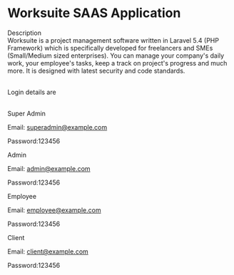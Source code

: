 # Worksuite SAAS Application

Description<br>
Worksuite is a project management software written in Laravel 5.4 (PHP Framework) which is specifically developed for freelancers and SMEs (Small/Medium sized enterprises). You can manage your company's daily work, your employee's tasks, keep a track on project's progress and much more. It is designed with latest security and code standards.


<br>
Login details are<br><br>
 
Super Admin

Email: superadmin@example.com<br>

Password:123456

                
Admin

Email: admin@example.com<br>

Password:123456

Employee

Email: employee@example.com

Password:123456

Client

Email: client@example.com

Password:123456
